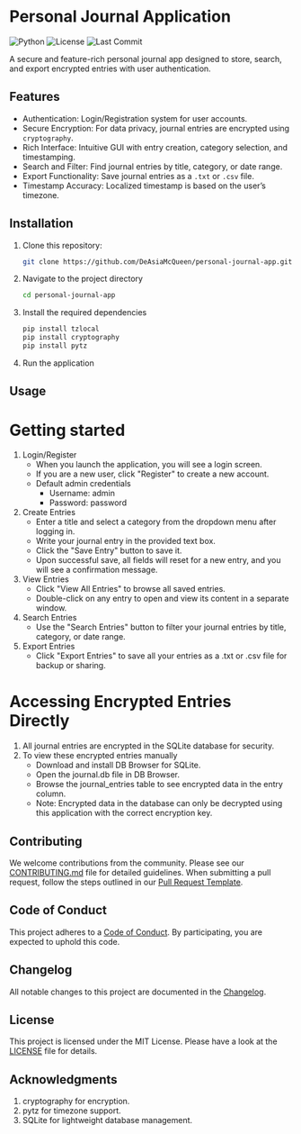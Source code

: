 # Personal Journal Application
![Python](https://img.shields.io/badge/python-3.x-blue)
![License](https://img.shields.io/badge/license-MIT-green)
![Last Commit](https://img.shields.io/github/last-commit/DeAsiaMcQueen/personal-journal-app)

A secure and feature-rich personal journal app designed to store, search, and export encrypted entries with user authentication.
## Features
- Authentication: Login/Registration system for user accounts.
- Secure Encryption: For data privacy, journal entries are encrypted using `cryptography`.
- Rich Interface: Intuitive GUI with entry creation, category selection, and timestamping.
- Search and Filter: Find journal entries by title, category, or date range.
- Export Functionality: Save journal entries as a `.txt` or `.csv` file.
- Timestamp Accuracy: Localized timestamp is based on the user’s timezone.
## Installation
1. Clone this repository:
   ```bash
   git clone https://github.com/DeAsiaMcQueen/personal-journal-app.git
2. Navigate to the project directory
   ```bash
   cd personal-journal-app
3. Install the required dependencies
   ```bash
   pip install tzlocal
   pip install cryptography
   pip install pytz
4. Run the application
## Usage
# Getting started
1. Login/Register
   - When you launch the application, you will see a login screen.
   - If you are a new user, click "Register" to create a new account.
   - Default admin credentials
       - Username: admin
       - Password: password
2. Create Entries
   - Enter a title and select a category from the dropdown menu after logging in.
   - Write your journal entry in the provided text box.
   - Click the "Save Entry" button to save it.
   - Upon successful save, all fields will reset for a new entry, and you will see a confirmation message.
3. View Entries
   - Click "View All Entries" to browse all saved entries.
   - Double-click on any entry to open and view its content in a separate window.
4. Search Entries
   - Use the "Search Entries" button to filter your journal entries by title, category, or date range.
5. Export Entries
   - Click "Export Entries" to save all your entries as a .txt or .csv file for backup or sharing.
# Accessing Encrypted Entries Directly
1. All journal entries are encrypted in the SQLite database for security.
2. To view these encrypted entries manually
   - Download and install DB Browser for SQLite.
   - Open the journal.db file in DB Browser.
   - Browse the journal_entries table to see encrypted data in the entry column.
   - Note: Encrypted data in the database can only be decrypted using this application with the correct encryption key.
## Contributing
We welcome contributions from the community. Please see our [CONTRIBUTING.md](CONTRIBUTING.md) file for detailed guidelines.
When submitting a pull request, follow the steps outlined in our [Pull Request Template](.github/PULL_REQUEST_TEMPLATE.md).
## Code of Conduct
This project adheres to a [Code of Conduct](CODE_OF_CONDUCT.md). By participating, you are expected to uphold this code.
## Changelog
All notable changes to this project are documented in the [Changelog](CHANGELOG.md).
## License
This project is licensed under the MIT License. Please have a look at the [LICENSE](LICENSE) file for details.
## Acknowledgments
1. cryptography for encryption.
2. pytz for timezone support.
3. SQLite for lightweight database management.
